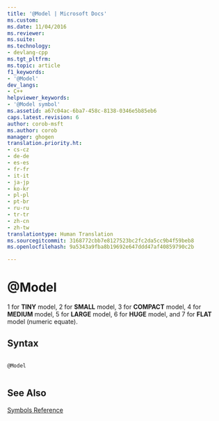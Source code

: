 ```yaml
---
title: '@Model | Microsoft Docs'
ms.custom: 
ms.date: 11/04/2016
ms.reviewer: 
ms.suite: 
ms.technology:
- devlang-cpp
ms.tgt_pltfrm: 
ms.topic: article
f1_keywords:
- '@Model'
dev_langs:
- C++
helpviewer_keywords:
- '@Model symbol'
ms.assetid: a67c04ac-6ba7-458c-8138-0346e5b85eb6
caps.latest.revision: 6
author: corob-msft
ms.author: corob
manager: ghogen
translation.priority.ht:
- cs-cz
- de-de
- es-es
- fr-fr
- it-it
- ja-jp
- ko-kr
- pl-pl
- pt-br
- ru-ru
- tr-tr
- zh-cn
- zh-tw
translationtype: Human Translation
ms.sourcegitcommit: 3168772cbb7e8127523bc2fc2da5cc9b4f59beb8
ms.openlocfilehash: 9a5343a9fba8b19692e647ddd47af40859790c2b

---
```

# @Model
1 for **TINY** model, 2 for **SMALL** model, 3 for **COMPACT** model, 4 for **MEDIUM** model, 5 for **LARGE** model, 6 for **HUGE** model, and 7 for **FLAT** model (numeric equate).  
  
## Syntax  
  
```  
  
@Model  
  
```  
  
## See Also  
 [Symbols Reference](../../assembler/masm/symbols-reference.md)


<!--HONumber=Jan17_HO1-->


